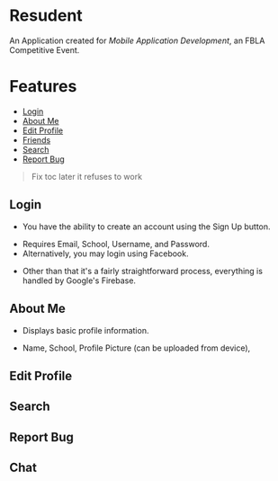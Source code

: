 # Resudent

An Application created for _Mobile Application Development_, an FBLA Competitive Event. 

# Features
- [Login](#Login)
- [About Me](#About-Me)
- [Edit Profile](#Edit-Profile)
- [Friends](#Friends)
- [Search](#Search)
- [Report Bug](#Report-Bug)

> Fix toc later it refuses to work
<!-- toc -->
    
## Login
- You have the ability to create an account using the Sign Up button. 
* Requires Email, School, Username, and Password.
* Alternatively, you may login using Facebook.
- Other than that it's a fairly straightforward process, everything is handled by Google's Firebase.
## About Me
- Displays basic profile information. 
* Name, School, Profile Picture (can be uploaded from device), 
## Edit Profile
## Search
## Report Bug
## Chat

